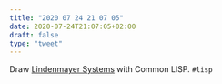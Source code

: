 ```yaml
---
title: "2020 07 24 21 07 05"
date: 2020-07-24T21:07:05+02:00
draft: false
type: "tweet"
---
```

Draw [Lindenmayer Systems](https://github.com/FdelMazo/cl-aristid) with Common LISP. `#lisp`
